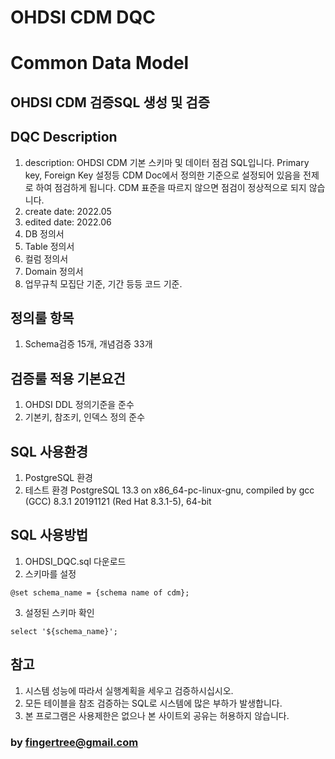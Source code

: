 # OHDSI CDM DQC 
# Common Data Model 

## OHDSI CDM 검증SQL 생성 및 검증  

## DQC Description   
1. description: OHDSI CDM 기본 스키마 및 데이터 점검 SQL입니다. Primary key, Foreign Key 설정등 CDM Doc에서 정의한 
                기준으로 설정되어 있음을 전제로 하여 점검하게 됩니다. CDM 표준을 따르지 않으면 점검이 정상적으로 되지 않습니다. 
2. create date: 2022.05 
3. edited date: 2022.06 
4. DB 정의서 
5. Table 정의서 
6. 컬럼 정의서
7. Domain 정의서 
8. 업무규칙 모집단 기준, 기간 등등 코드 기준. 

## 정의룰 항목 
1. Schema검증 15개, 개념검증 33개 

## 검증룰 적용 기본요건 
1. OHDSI DDL 정의기준을 준수 
2. 기본키, 참조키, 인덱스 정의 준수 

## SQL 사용환경 
1. PostgreSQL 환경 
2. 테스트 환경 
   PostgreSQL 13.3 on x86_64-pc-linux-gnu, compiled by gcc (GCC) 8.3.1 20191121 (Red Hat 8.3.1-5), 64-bit

## SQL 사용방법 
1. OHDSI_DQC.sql 다운로드 
2. 스키마를 설정 
``` 
@set schema_name = {schema name of cdm};      
```
3. 설정된 스키마 확인 
``` 
select '${schema_name}'; 
```

## 참고 
1. 시스템 성능에 따라서 실행계획을 세우고 검증하시십시오. 
2. 모든 테이블을 참조 검증하는 SQL로 시스템에 많은 부하가 발생합니다. 
3. 본 프로그램은 사용제한은 없으나 본 사이트외 공유는 허용하지 않습니다. 

### by fingertree@gmail.com  

